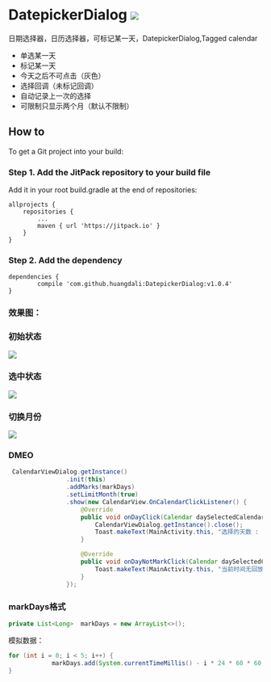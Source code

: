 # DatepickerDialog [![](https://jitpack.io/v/huangdali/DatepickerDialog.svg)](https://jitpack.io/#huangdali/DatepickerDialog)

日期选择器，日历选择器，可标记某一天，DatepickerDialog,Tagged calendar

- 单选某一天
- 标记某一天
- 今天之后不可点击（灰色）
- 选择回调（未标记回调）
- 自动记录上一次的选择
- 可限制只显示两个月（默认不限制）

## How to

To get a Git project into your build:

### Step 1. Add the JitPack repository to your build file

Add it in your root build.gradle at the end of repositories:

	allprojects {
		repositories {
			...
			maven { url 'https://jitpack.io' }
		}
	}
### Step 2. Add the dependency

	dependencies {
	        compile 'com.github.huangdali:DatepickerDialog:v1.0.4'
	}

### 效果图：

### 初始状态
![](https://github.com/huangdali/DatepickerDialog/blob/master/images/image.png)

### 选中状态
![](https://github.com/huangdali/DatepickerDialog/blob/master/images/image1.png)

### 切换月份
![](https://github.com/huangdali/DatepickerDialog/blob/master/images/image3.png)

### DMEO
```java
 CalendarViewDialog.getInstance()
                .init(this)
                .addMarks(markDays)
                .setLimitMonth(true)
                .show(new CalendarView.OnCalendarClickListener() {
                    @Override
                    public void onDayClick(Calendar daySelectedCalendar) {
                        CalendarViewDialog.getInstance().close();
                        Toast.makeText(MainActivity.this, "选择的天数 : " + DateUtils.getDateTime(daySelectedCalendar.getTimeInMillis()), Toast.LENGTH_SHORT).show();
                    }

                    @Override
                    public void onDayNotMarkClick(Calendar daySelectedCalendar) {
                        Toast.makeText(MainActivity.this, "当前时间无回放（没有标记）", Toast.LENGTH_SHORT).show();
                    }
                });
```

### markDays格式
```java
private List<Long>  markDays = new ArrayList<>();
```


模拟数据：

```java
for (int i = 0; i < 5; i++) {
            markDays.add(System.currentTimeMillis() - i * 24 * 60 * 60 * 1000);
}
```
